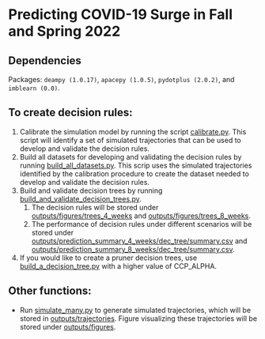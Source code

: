 # Predicting COVID-19 Surge in Fall and Spring 2022

## Dependencies
Packages: `deampy (1.0.17)`, `apacepy (1.0.5)`, `pydotplus (2.0.2)`, and `imblearn (0.0)`.

## To create decision rules:

1. Calibrate the simulation model by running the script [calibrate.py](calibrate.py). 
   This script will identify a set of simulated trajectories that can be used 
   to develop and validate the decision rules.
2. Build all datasets for developing and validating the decision rules by running
   [build_all_datasets.py](build_all_datasets.py). This scrip uses the simulated trajectories 
   identified by the calibration procedure to create the dataset needed 
   to develop and validate the decision rules. 
3. Build and validate decision trees by running [build_and_validate_decision_trees.py](build_and_validate_decision_trees.py).
   1. The decision rules will be stored under 
      [outputs/figures/trees_4_weeks](outputs/figures/trees_4_weeks) and 
      [outputs/figures/trees_8_weeks](outputs/figures/trees_8_weeks).  
   2. The performance of decision rules under different scenarios will be stored under
      [outputs/prediction_summary_4_weeks/dec_tree/summary.csv](outputs/prediction_summary_4_weeks/dec_tree/summary.csv) and
      [outputs/prediction_summary_8_weeks/dec_tree/summary.csv](outputs/prediction_summary_8_weeks/dec_tree/summary.csv).
4. If you would like to create a pruner decision trees, use [build_a_decision_tree.py](build_a_decision_tree.py)
   with a higher value of CCP_ALPHA.

## Other functions:
- Run [simulate_many.py](simulate_many.py) to generate simulated trajectories, 
  which will be stored in
  [outputs/trajectories](outputs/trajectories). 
  Figure visualizing these trajectories will be stored under [outputs/figures](outputs/figures).